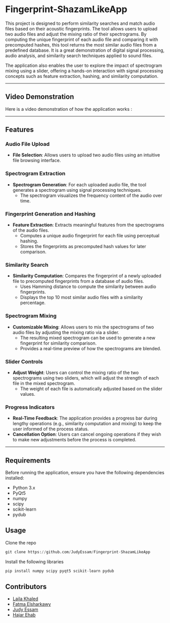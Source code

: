 # Fingerprint-ShazamLikeApp

This project is designed to perform similarity searches and match audio files based on their acoustic fingerprints. The tool allows users to upload two audio files and adjust the mixing ratio of their spectrograms. By computing the unique fingerprint of each audio file and comparing it with precomputed hashes, this tool returns the most similar audio files from a predefined database. It is a great demonstration of digital signal processing, audio analysis, and similarity search techniques applied to sound files.

The application also enables the user to explore the impact of spectrogram mixing using a slider, offering a hands-on interaction with signal processing concepts such as feature extraction, hashing, and similarity computation.

---
## Video Demonstration

Here is a video demonstration of how the application works :


---

## Features

### **Audio File Upload**
- **File Selection**: Allows users to upload two audio files using an intuitive file browsing interface.

### **Spectrogram Extraction**
- **Spectrogram Generation**: For each uploaded audio file, the tool generates a spectrogram using signal processing techniques.
  - The spectrogram visualizes the frequency content of the audio over time.

### **Fingerprint Generation and Hashing**
- **Feature Extraction**: Extracts meaningful features from the spectrograms of the audio files.
  - Computes a unique audio fingerprint for each file using perceptual hashing.
  - Stores the fingerprints as precomputed hash values for later comparison.

### **Similarity Search**
- **Similarity Computation**: Compares the fingerprint of a newly uploaded file to precomputed fingerprints from a database of audio files.
  - Uses Hamming distance to compute the similarity between audio fingerprints.
  - Displays the top 10 most similar audio files with a similarity percentage.

### **Spectrogram Mixing**
- **Customizable Mixing**: Allows users to mix the spectrograms of two audio files by adjusting the mixing ratio via a slider.
  - The resulting mixed spectrogram can be used to generate a new fingerprint for similarity comparison.
  - Provides a real-time preview of how the spectrograms are blended.

### **Slider Controls**
- **Adjust Weight**: Users can control the mixing ratio of the two spectrograms using two sliders, which will adjust the strength of each file in the mixed spectrogram.
  - The weight of each file is automatically adjusted based on the slider values.

### **Progress Indicators**
- **Real-Time Feedback**: The application provides a progress bar during lengthy operations (e.g., similarity computation and mixing) to keep the user informed of the process status.
- **Cancellation Option**: Users can cancel ongoing operations if they wish to make new adjustments before the process is completed.

---

## Requirements

Before running the application, ensure you have the following dependencies installed:

- Python 3.x
- PyQt5
- numpy
- scipy
- scikit-learn
- pydub

## Usage
Clone the repo
```python
git clone https://github.com/JudyEssam/Fingerprint-ShazamLikeApp
```
Install the following libraries
```python
pip install numpy scipy pyqt5 scikit-learn pydub
```

## Contributors

- [Laila Khaled](https://github.com/LailaKhaled352)
- [Fatma Elsharkawy](https://github.com/FatmaElsharkawy)
- [Judy Essam](https://github.com/JudyEssam)
- [Hajar Ehab](https://github.com/HajarEhab)
